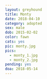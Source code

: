 ```yaml
---
layout: greyhound
title: Monty
date: 2018-04-10
category: adopted
sex: male
dob: 2015-02-02
color: fawn
cats: yes
pic: monty.jpg
pics:
  - monty_1.jpg
  - monty_2.jpg
pending: yes
doa: 2018-05-14
---
```


